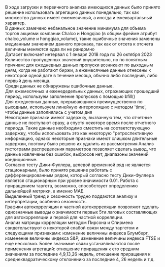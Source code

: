 В ходе загрузки и первичного анализа имеющихся данных было принято решение использовать агрегацию данных понедельно, так как множество данных имеет ежемесячный, а иногда и ежеквартальный характер.  
В данных замечено небанальное значение минимума для объема торгов акциями компании Chalco и Hongqiao (в общем фрейме атрибут chalco_volume и hongqiao_volume), такие ошибочные значения заменены медианным значением данного признака, так как от отсета к отсчета величины меняются едва ли не рандомно  
Датасет включает интервал с 1 января 2018 года по 26 октября 2023  
Количество пропущенных значений внушительно, но по понятным причиам: для ежедневных данных пропуски возникают по выходным дням, когда не работают биржи, а ежемесячные данные отнесены к некоторой одной дате в течение месяца, обычно либо последний, либо первый день месяца.  
Среди данных не обнаружены ошибочные данные.  
Для ежемесячных и еженедедельных данных, отражающих прошедший период, используем заполнение пропусков с помощью bfill()  
Для ежедневных данных, прерывающихся преимущественно по выходным, используем линейную интерполяцию с методом 'time', чтобы данные заполнялись с учетом дня  
Некоторые признаки имеют задержку, вызванную тем, что отчетные данные не поступают сразу, а спустя некоторе время после отчетного периода. Такие данные необходимо сместить на соответствующую задержку, чтобы использовать это как некоторую "ретроспективную информацию, однако некоторые признаки имеют слишком длительные задержки, поэтому было решено их удалить из рассмотрения
Анализ гистограмм распределения параметров позволяет сделать вывод, что данные извлечены без ошибок, выбросов нет, диапазоны значений кондиционные.  
Согласно тесту Дики-Фуллера, целевой временной ряд не является стационарным, было принято решение работать с дифференцированным рядом, который согласно тесту Дики-Фуллера является стационарным при уровне значимости 0.01. Работа с приращением таргета, возможно, способствует определению дальнейшей метрики, а именно MAE.  
Выделенный тренд и сезонность трудно поддаются анализу и интерпретации, особенно сезонность.  
Графики автокорреляции и частной автокорреляции позволяют сделать однозначные выводы о значимости первых 5ти лаговых составляющих для автокорреляции и первой для частной корреляции.  
Анализ матрицы корреляции методом Пирсона и Спирмена свидетельствуют о некоторой слабой связи между таргетом и следующими признаками: изменение величины индекса Блумберг, изменение величины индекса S&P, изменение величины индекса FTSE и еще несколько. Более значимые связи устанавливаются после применения агрегаций: отношение приращения к его средним значениям за последние 4,9,13,26 недель, отношение приращения к среднеквадратическому отклонению за последние 4, 26 недель и т.д. 

